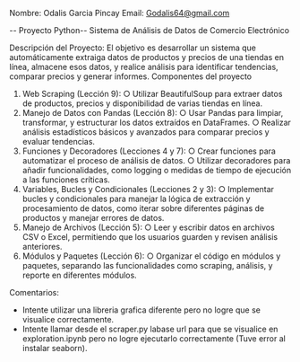 Nombre: Odalis Garcia Pincay
Email: Godalis64@gmail.com

-- Proyecto Python--
Sistema de Análisis de Datos de Comercio Electrónico


Descripción del Proyecto:
El objetivo es desarrollar un sistema que automáticamente extraiga datos de productos y
precios de una tiendas en línea, almacene esos datos, y realice análisis para identificar
tendencias, comparar precios y generar informes.
Componentes del proyecto
1. Web Scraping (Lección 9):
○ Utilizar BeautifulSoup para extraer datos de productos, precios y disponibilidad
de varias tiendas en línea.
2. Manejo de Datos con Pandas (Lección 8):
○ Usar Pandas para limpiar, transformar, y estructurar los datos extraídos en
DataFrames.
○ Realizar análisis estadísticos básicos y avanzados para comparar precios y evaluar
tendencias.
3. Funciones y Decoradores (Lecciones 4 y 7):
○ Crear funciones para automatizar el proceso de análisis de datos.
○ Utilizar decoradores para añadir funcionalidades, como logging o medidas de
tiempo de ejecución a las funciones críticas.
4. Variables, Bucles y Condicionales (Lecciones 2 y 3):
○ Implementar bucles y condicionales para manejar la lógica de extracción y
procesamiento de datos, como iterar sobre diferentes páginas de productos y
manejar errores de datos.
5. Manejo de Archivos (Lección 5):
○ Leer y escribir datos en archivos CSV o Excel, permitiendo que los usuarios
guarden y revisen análisis anteriores.
6. Módulos y Paquetes (Lección 6):
○ Organizar el código en módulos y paquetes, separando las funcionalidades como
scraping, análisis, y reporte en diferentes módulos.


Comentarios: 
- Intente utilizar una libreria grafica diferente pero no logre que se visualice correctamente.
- Intente llamar desde el scraper.py labase url para que se visualice en exploration.ipynb pero no logre ejecutarlo correctamente (Tuve error al instalar seaborn).

